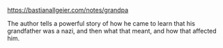 https://bastianallgeier.com/notes/grandpa

The author tells a powerful story of how he came to learn that his grandfather was a nazi, and then what that meant, and how that affected him.